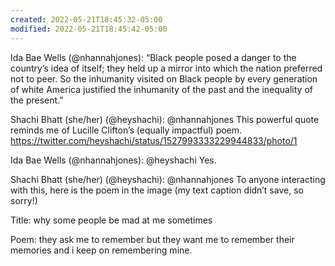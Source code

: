 ```yaml
---
created: 2022-05-21T18:45:32-05:00
modified: 2022-05-21T18:45:42-05:00
---
```


Ida Bae Wells (@nhannahjones): “Black people posed a danger to the country’s idea of itself; they held up a mirror into which the nation preferred not to peer. So the inhumanity visited on Black people by every generation of white America justified the inhumanity of the past and the inequality of the present.”

Shachi Bhatt (she/her) (@heyshachi): @nhannahjones This powerful quote reminds me of Lucille Clifton’s (equally impactful) poem. https://twitter.com/heyshachi/status/1527993333229944833/photo/1

Ida Bae Wells (@nhannahjones): @heyshachi Yes.

Shachi Bhatt (she/her) (@heyshachi): @nhannahjones To anyone interacting with this, here is the poem in the image (my text caption didn’t save, so sorry!)

Title: why some people be mad at me sometimes

Poem:
they ask me to remember
but they want me to remember
their memories
and i keep on remembering
mine.
